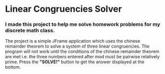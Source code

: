 # Linear Congruencies Solver

### I made this project to help me solve homework problems for my discrete math class.

The project is a simple JFrame application which uses the chinese remainder theorem to solve a system of three linear congruencies. The program will not work until the conditions of the chinese remainder theorem are met i.e. the three numbers entered after mod must be pairwise relatively prime. Press the **"SOLVE!"** button to get the answer displayed at the bottom. 
